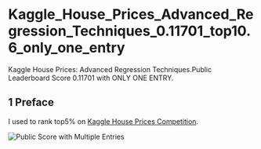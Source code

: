 # Kaggle_House_Prices_Advanced_Regression_Techniques_0.11701_top10.6_only_one_entry
Kaggle House Prices: Advanced Regression Techniques.Public Leaderboard Score 0.11701 with ONLY ONE ENTRY.


## 1 Preface
I used to rank top5% on [Kaggle House Prices Competition](https://www.kaggle.com/c/house-prices-advanced-regression-techniques).

![Public Score with Multiple Entries](https://github.com/mingweichina/Kaggle_House_Prices_Advanced_Regression_Techniques_0.11701_top10.6_only_one_entry/blob/master/pics/0.png)

